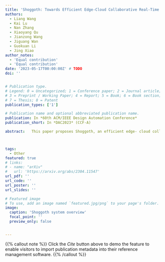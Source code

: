 ```yaml
---
title: 'Shoggoth: Towards Efficient Edge-Cloud Collaborative Real-Time Video Inference via Adaptive Online Learning'
authors:
  - Liang Wang 
  - Kai Lu
  - Nan Zhang
  - Xiaoyang Qu
  - Jianzong Wang
  - Jiguang Wan
  - Guokuan Li
  - Jing Xiao
author_notes:
  - 'Equal contribution'
  - 'Equal contribution'
date: '2023-05-17T00:00:00Z' # TODO
doi: ''


# Publication type.
# Legend: 0 = Uncategorized; 1 = Conference paper; 2 = Journal article;
# 3 = Preprint / Working Paper; 4 = Report; 5 = Book; 6 = Book section;
# 7 = Thesis; 8 = Patent
publication_types: ['1']

# Publication name and optional abbreviated publication name.
publication: In *60th ACM/IEEE Design Automation Conference*
publication_short: In *DAC2023* (CCF-A)

abstract:   This paper proposes Shoggoth, an efficient edge- cloud collaborative architecture, for boosting inference perfor- mance on real-time video of changing scenes. Shoggoth uses online knowledge distillation to improve the accuracy of models suffering from data drift and offloads the labeling process to the cloud, alleviating constrained resources of edge devices. At the edge, we design adaptive training using small batches to adapt models under limited computing power, and adaptive sampling of training frames for robustness and reducing bandwidth. The evaluations on the realistic dataset show 15%–20% model accuracy improvement compared to the edge-only strategy and fewer network costs than the cloud-only strategy.



tags:
  - Other
featured: true
# links:
# - name: "arXiv"
#   url: 'https://arxiv.org/abs/2304.11547'
url_pdf: ''
url_code: ''
url_poster: ''
url_slides: ''

# Featured image
# To use, add an image named `featured.jpg/png` to your page's folder.
image:
  caption: 'Shoggoth system overview'
  focal_point: ''
  preview_only: false


---
```


{{% callout note %}}
Click the _Cite_ button above to demo the feature to enable visitors to import publication metadata into their reference management software.
{{% /callout %}}

